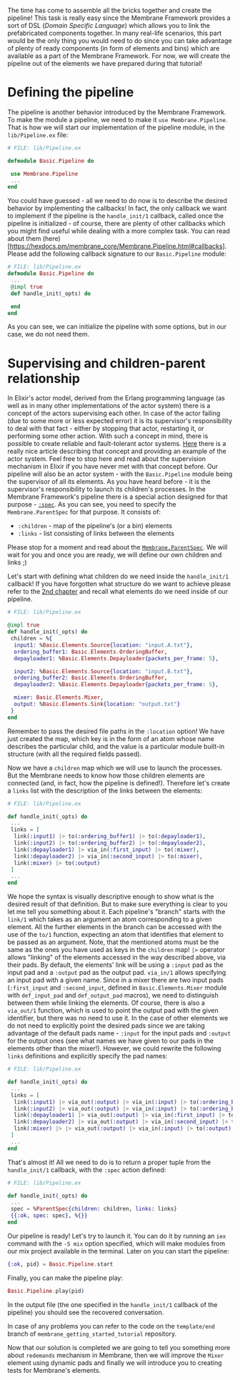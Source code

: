The time has come to assemble all the bricks together and create the pipeline!
This task is really easy since the Membrane Framework provides a sort of DSL (*Domain Specific Language*) which allows you to link the prefabricated components together.
In many real-life scenarios, this part would be the only thing you would need to do since you can take advantage of plenty of ready components (in form of elements and bins) which are available as a part of the Membrane Framework. For now, we will create the pipeline out of the elements we have prepared during that tutorial!
# Defining the pipeline
The pipeline is another behavior introduced by the Membrane Framework. To make the module a pipeline, we need to make it `use Membrane.Pipeline`. That is how we will start our implementation of the pipeline module, in the `lib/Pipeline.ex` file:
```Elixir
# FILE: lib/Pipeline.ex

defmodule Basic.Pipeline do

 use Membrane.Pipeline
 ...
end
```

You could have guessed - all we need to do now is to describe the desired behavior by implementing the callbacks! In fact, the only callback we want to implement if the pipeline is the `handle_init/1` callback, called once the pipeline is initialized - of course, there are plenty of other callbacks which you might find useful while dealing with a more complex task. You can read about them (here)[https://hexdocs.pm/membrane_core/Membrane.Pipeline.html#callbacks].
Please add the following callback signature to our `Basic.Pipeline` module:
```Elixir
# FILE: lib/Pipeline.ex
defmodule Basic.Pipeline do
 ... 
 @impl true
 def handle_init(_opts) do

 end
end

```
As you can see, we can initialize the pipeline with some options, but in our case, we do not need them.

# Supervising and children-parent relationship
In Elixir's actor model, derived from the Erlang programming language (as well as in many other implementations of the actor system) there is a concept of the actors supervising each other. 
In case of the actor failing (due to some more or less expected error) it is its supervisor's responsibility to deal with that fact - either by stopping that actor, restarting it, or performing some other action.
With such a concept in mind, there is possible to create reliable and fault-tolerant actor systems.
[Here](https://blog.appsignal.com/2021/08/23/using-supervisors-to-organize-your-elixir-application.html) there is a really nice article describing that concept and providing an example of the actor system. Feel free to stop here and read about the supervision mechanism in Elixir if you have never met with that concept before.
Our pipeline will also be an actor system - with the `Basic.Pipeline` module being the supervisor of all its elements.
As you have heard before - it is the supervisor's responsibility to launch its children's processes. 
In the Membrane Framework's pipeline there is a special action designed for that purpose - [`:spec`](https://hexdocs.pm/membrane_core/Membrane.Pipeline.Action.html#t:spec_t/0). 
As you can see, you need to specify the `Membrane.ParentSpec` for that purpose.
It consists of:
+ `:children` - map of the pipeline's (or a bin) elements
+ `:links` - list consisting of links between the elements

Please stop for a moment and read about the [`Membrane.ParentSpec`](https://hexdocs.pm/membrane_core/Membrane.ParentSpec.html). 
We will wait for you and once you are ready, we will define our own children and links ;)

Let's start with defining what children do we need inside the `handle_init/1` callback! If you have forgotten what structure do we want to achieve please refer to the [2nd chapter](02.0_SystemArchitecture.md) and recall what elements do we need inside of our pipeline.
```Elixir
# FILE: lib/Pipeline.ex

@impl true
def handle_init(_opts) do
 children = %{
  input1: %Basic.Elements.Source{location: "input.A.txt"},
  ordering_buffer1: Basic.Elements.OrderingBuffer,
  depayloader1: %Basic.Elements.Depayloader{packets_per_frame: 5},

  input2: %Basic.Elements.Source{location: "input.B.txt"},
  ordering_buffer2: Basic.Elements.OrderingBuffer,
  depayloader2: %Basic.Elements.Depayloader{packets_per_frame: 5},

  mixer: Basic.Elements.Mixer,
  output: %Basic.Elements.Sink{location: "output.txt"}
 }
end
```
Remember to pass the desired file paths in the `:location` option!
We have just created the map, which key is in the form of an atom whose name describes the particular child, and the value is a particular module built-in structure (with all the required fields passed).

Now we have a `children` map which we will use to launch the processes. But the Membrane needs to know how those children elements are connected (and, in fact, how the pipeline is defined!). Therefore let's create a `links` list with the description of the links between the elements:
```Elixir
# FILE: lib/Pipeline.ex

def handle_init(_opts) do
 ...
 links = [
  link(:input1) |> to(:ordering_buffer1) |> to(:depayloader1),
  link(:input2) |> to(:ordering_buffer2) |> to(:depayloader2),
  link(:depayloader1) |> via_in(:first_input) |> to(:mixer),
  link(:depayloader2) |> via_in(:second_input) |> to(:mixer),
  link(:mixer) |> to(:output)
 ]
 ...
end
```
We hope the syntax is visually descriptive enough to show what is the desired result of that definition. But to make sure everything is clear to you let me tell you something about it.
Each pipeline's "branch" starts with the `link/1` which takes as an argument an atom corresponding to a given element. All the further elements in the branch can be accessed with the use of the `to/1` function, expecting an atom that identifies that element to be passed as an argument. Note, that the mentioned atoms must be the same as the ones you have used as keys in the `children` map!
`|>` operator allows "linking" of the elements accessed in the way described above, via their pads. By default, the elements' link will be using a `:input` pad as the input pad and a `:output` pad as the output pad.
`via_in/1` allows specifying an input pad with a given name. Since in a mixer there are two input pads (`:first_input` and `:second_input`, defined in `Basic.Elements.Mixer` module with `def_input_pad` and `def_output_pad` macros), we need to distinguish between them while linking the elements. 
Of course, there is also a `via_out/1` function, which is used to point the output pad with the given identifier, but there was no need to use it. 
In the case of other elements we do not need to explicitly point the desired pads since we are taking advantage of the default pads name - `:input` for the input pads and `:output` for the output ones (see what names we have given to our pads in the elements other than the mixer!). However, we could rewrite the following `links` definitions and explicitly specify the pad names:
```Elixir
# FILE: lib/Pipeline.ex

def handle_init(_opts) do
 ...
 links = [
  link(:input1) |> via_out(:output) |> via_in(:input) |> to(:ordering_buffer1) |> via_out(:output) |> via_in(:input) |> to(:depayloader1),
  link(:input2) |> via_out(:output) |> via_in(:input) |> to(:ordering_buffer2) |> via_out(:output) |> via_in(:input) |>to(:depayloader2),
  link(:depayloader1) |> via_out(:output) |> via_in(:first_input) |> to(:mixer),
  link(:depayloader2) |> via_out(:output) |> via_in(:second_input) |> to(:mixer),
  link(:mixer) |> |> via_out(:output) |> via_in(:input) |> to(:output)
 ]
 ...
end
```

That's almost it! All we need to do is to return a proper tuple from the `handle_init/1` callback, with the `:spec` action defined:
```Elixir
# FILE: lib/Pipeline.ex

def handle_init(_opts) do
 ...
 spec = %ParentSpec{children: children, links: links}
 {{:ok, spec: spec}, %{}}
end
```

Our pipeline is ready! Let's try to launch it.
You can do it by running an `iex` command with the `-S mix` option specified, which will make modules from our mix project available in the terminal.
Later on you can start the pipeline:
```Elixir
{:ok, pid} = Basic.Pipeline.start
```
Finally, you can make the pipeline play:
```Elixir
Basic.Pipeline.play(pid)
```
In the output file (the one specified in the `handle_init/1` callback of the pipeline) you should see the recovered conversation.

In case of any problems you can refer to the code on the `template/end` branch of `membrane_getting_started_tutorial` repository.

Now that our solution is completed we are going to tell you something more about `redemands` mechanism in Membrane, then we will improve the `Mixer` element using dynamic pads and finally we will introduce you to creating tests for Membrane's elements.
